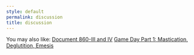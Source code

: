 ```yaml
---
style: default
permalink: discussion
title: discussion
---
```

You may also like:
[Document 860-III and IV](http://scp-wiki.net/document-860-iii-and-iv)
[Game Day Part 1: Mastication, Deglutition, Emesis](http://scp-wiki.net/game-day-1-dr-mause)